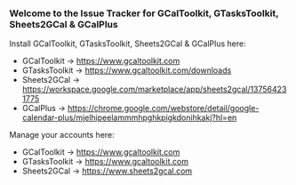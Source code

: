 ### Welcome to the Issue Tracker for GCalToolkit, GTasksToolkit, Sheets2GCal & GCalPlus

<!--
-->
Install GCalToolkit, GTasksToolkit, Sheets2GCal & GCalPlus here:

- GCalToolkit -> https://www.gcaltoolkit.com
- GTasksToolkit -> https://www.gcaltoolkit.com/downloads
- Sheets2GCal -> https://workspace.google.com/marketplace/app/sheets2gcal/137564231775
- GCalPlus -> https://chrome.google.com/webstore/detail/google-calendar-plus/mjelhipeelammmhpghkpigkdonihkakj?hl=en

Manage your accounts here:

- GCalToolkit -> https://www.gcaltoolkit.com
- GTasksToolkit -> https://www.gcaltoolkit.com
- Sheets2GCal -> https://www.sheets2gcal.com
